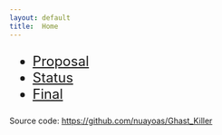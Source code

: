 ```yaml
---
layout: default
title:  Home
---
```



<font size="5">

- [Proposal](proposal.html)
- [Status](status.html)
- [Final](final.html)
</font>

Source code: https://github.com/nuayoas/Ghast_Killer

